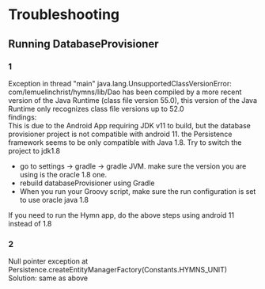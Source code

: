 # Troubleshooting
## Running DatabaseProvisioner
### 1
Exception in thread "main" java.lang.UnsupportedClassVersionError: com/lemuelinchrist/hymns/lib/Dao has been compiled by a more recent version of the Java Runtime (class file version 55.0), this version of the Java Runtime only recognizes class file versions up to 52.0  
findings:  
This is due to the Android App requiring JDK v11 to build, but the database provisioner project is not compatible with android 11. the Persistence framework seems to be only compatible with Java 1.8. Try to switch the project to jdk1.8
* go to settings -> gradle -> gradle JVM. make sure the version you are using is the oracle 1.8 one.
* rebuild databaseProvisioner using Gradle
* When you run your Groovy script, make sure the run configuration is set to use oracle java 1.8

If you need to run the Hymn app, do the above steps using android 11 instead of 1.8

### 2
Null pointer exception at Persistence.createEntityManagerFactory(Constants.HYMNS_UNIT)  
Solution: same as above
